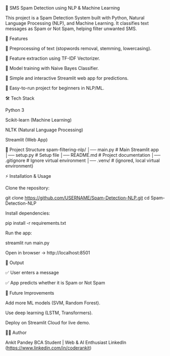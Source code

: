 📧 SMS Spam Detection using NLP & Machine Learning

This project is a Spam Detection System built with Python, Natural Language Processing (NLP), and Machine Learning.
It classifies text messages as Spam or Not Spam, helping filter unwanted SMS.

🚀 Features

📌 Preprocessing of text (stopwords removal, stemming, lowercasing).

📌 Feature extraction using TF-IDF Vectorizer.

📌 Model training with Naive Bayes Classifier.

📌 Simple and interactive Streamlit web app for predictions.

📌 Easy-to-run project for beginners in NLP/ML.

🛠️ Tech Stack

Python 3

Scikit-learn (Machine Learning)

NLTK (Natural Language Processing)

Streamlit (Web App)

📂 Project Structure
spam-filtering-nlp/
│── main.py          # Main Streamlit app
│── setup.py         # Setup file
│── README.md        # Project documentation
│── .gitignore       # Ignore virtual environment
│── .venv/           # (ignored, local virtual environment)

⚡ Installation & Usage

Clone the repository:

git clone https://github.com/USERNAME/Spam-Detection-NLP.git
cd Spam-Detection-NLP


Install dependencies:

pip install -r requirements.txt


Run the app:

streamlit run main.py


Open in browser → http://localhost:8501

🎯 Output

✅ User enters a message

✅ App predicts whether it is Spam or Not Spam

📌 Future Improvements

Add more ML models (SVM, Random Forest).

Use deep learning (LSTM, Transformers).

Deploy on Streamlit Cloud for live demo.

👨‍💻 Author

Ankit Pandey
BCA Student | Web & AI Enthusiast
LinkedIn (https://www.linkedin.com/in/coderankit)